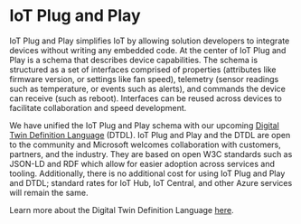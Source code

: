 # IoT Plug and Play

IoT Plug and Play simplifies IoT by allowing solution developers to integrate devices without writing any embedded code. At the center of IoT Plug and Play is a schema that describes device capabilities. The schema is structured as a set of interfaces comprised of properties (attributes like firmware version, or settings like fan speed), telemetry (sensor readings such as temperature, or events such as alerts), and commands the device can receive (such as reboot). Interfaces can be reused across devices to facilitate collaboration and speed development.

We have unified the IoT Plug and Play schema with our upcoming [Digital Twin Definition Language](https://github.com/Azure/IoTPlugandPlay/tree/master/DTDL) (DTDL). IoT Plug and Play and the DTDL are open to the community and Microsoft welcomes collaboration with customers, partners, and the industry. They are based on open W3C standards such as JSON-LD and RDF which allow for easier adoption across services and tooling. Additionally, there is no additional cost for using IoT Plug and Play and DTDL; standard rates for IoT Hub, IoT Central, and other Azure services will remain the same. 

Learn more about the Digital Twin Definition Language [here](https://github.com/Azure/IoTPlugandPlay/tree/master/DTDL).
